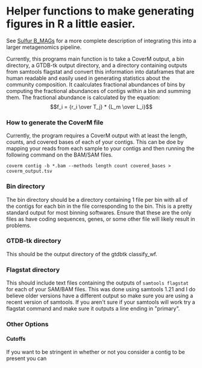 # Helper functions to make generating figures in R a little easier.
See [Sulfur B_MAGs](https://github.com/Silveira-Lab/sulfur_bmags) for a more complete description of integrating this into a larger metagenomics pipeline.  

Currently, this programs main function is to take a CoverM output, a bin directory, a GTDB-tk output directory, and a directory containing outputs from samtools flagstat and convert this information into dataframes that are human readable and easily used in generating statistics about the community composition. It caalculates fractional abundances of bins by computing the fractional abundances of contigs within a bin and summing them. The fractional abundance is calculated by the equation:
$$f_i = {r_i \over T_j} * {L_m \over L_i}$$
### How to generate the CoverM file
Currently, the program requires a CoverM output with at least the length, counts, and covered bases of each of your contigs. This can be doe by mapping your reads from each sample to your contigs and then running the following command on the BAM/SAM files.  
```
coverm contig -b *.bam --methods length count covered_bases > coverm_output.tsv
```
### Bin directory
The bin directory should be a directory containing 1 file per bin with all of the contigs for each bin in the file corresponding to the bin. This is a pretty standard output for most binning softwares. Ensure that these are the only files as have coding sequences, genes, or some other file will likely result in problems.
### GTDB-tk directory
This should be the output directory of the gtdbtk classify_wf.
### Flagstat directory
This should include text files containing the outputs of `samtools flagstat` for each of your SAM/BAM files. This was done using samtools 1.21 and I do believe older versions have a different output so make sure you are using a recent version of samtools. If you aren't sure if your samtools will work try a flagstat command and make sure it outputs a line ending in "primary".
### Other Options
#### Cutoffs
If you want to be stringent in whether or not you consider a contig to be present you can 
